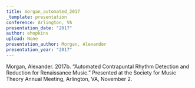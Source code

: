 ```yaml
---
title: morgan_automated_2017
_template: presentation
conference: Arlington, VA
presentation_date: "2017"
author: ehopkins
upload: None
presentation_author: Morgan, Alexander
presentation_year: "2017"
---
```

Morgan, Alexander. 2017b. “Automated Contrapuntal Rhythm Detection and Reduction for Renaissance Music.” Presented at the Society for Music Theory Annual Meeting, Arlington, VA, November 2.